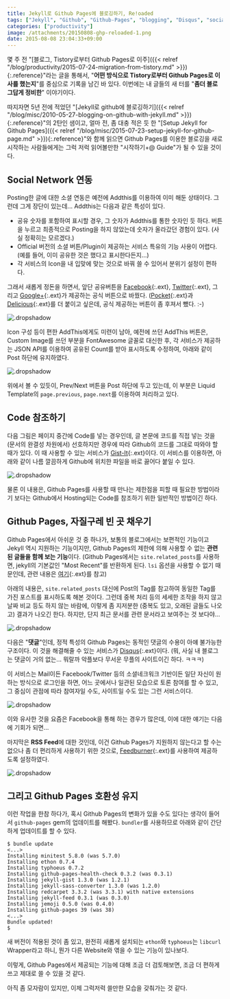 ```yaml
---
title: Jekyll로 Github Pages에 블로깅하기, Re!oaded
tags: ["Jekyll", "Github", "Github-Pages", "blogging", "Disqus", "social-network"]
categories: ["productivity"]
image: /attachments/20150808-ghp-reloaded-1.png
date: 2015-08-08 23:04:33+09:00
---
```

몇 주 전
"[블로그, Tistory로부터 Github Pages로 이주]({{< relref "/blog/productivity/2015-07-24-migration-from-tistory.md" >}}){:.reference}"라는
글을 통해서, "**어떤 방식으로 Tistory로부터 Github Pages로 이사를
했는지**"를 중심으로 기록을 남긴 바 있다. 이번에는 내 글들의 새
터를 "**좀더 블로그답게 정비한**" 이야기이다.

따지자면 5년 전에 적었던 
"[Jekyll로 github에 블로깅하기]({{< relref "/blog/misc/2010-05-27-blogging-on-github-with-jekyll.md" >}}){:.reference}"의
2탄인 샘이고, 얼마 전, 좀 대충 적은 듯 한
"[Setup Jekyll for Github Pages]({{< relref "/blog/misc/2015-07-23-setup-jekyll-for-github-page.md" >}}){:.reference}"와
함께 읽으면 Github Pages를 이용한 블로깅을 새로 시작하는 사람들에게는
그럭 저럭 읽어볼만한 "시작하기+@ Guide"가 될 수 있을 것이다.

## Social Network 연동

Posting한 글에 대한 소셜 연동은 예전에 Addthis를 이용하여 이미 해둔
상태이다. 그런데 그게 장단이 있는데... Addthis는 다음과 같은 특성이
있다.

* 공유 숫자를 포함하여 표시할 경우, 그 숫자가 Addthis를 통한 숫자인
  듯 하다. 버튼을 누르고 최종적으로 Posting을 하지 않았는데 숫자가
  올라갔던 경험이 있다. (사실 정확히는 모르겠다.)
* Official 버전의 소셜 버튼/Plugin이 제공하는 서비스 특유의 기능
  사용이 어렵다. (예를 들어, 이미 공유한 것은 했다고 표시한다든지...)
* 각 서비스의 Icon을 내 입맞에 맞는 것으로 바꿔 쓸 수 있어서 분위기
  설정이 편하다.

그래서 새롭게 정돈을 하면서, 앞단 공유버튼을
[Facebook](https://developers.facebook.com/docs/plugins/like-button){:.ext},
[Twitter](https://dev.twitter.com/web/tweet-button){:.ext},
그리고
[Google+](https://developers.google.com/+/web/share/){:.ext}가
제공하는 공식 버튼으로 바꿨다.
([Pocket](https://getpocket.com/publisher/button){:.ext}과
[Delicious](https://delicious.com/tools){:.ext}를
더 붙이고 싶은데, 공식 제공하는 버튼이 좀 후져서 뺐다. :-)

![.dropshadow](/attachments/20150808-ghp-reloaded-1.png)

Icon 구성 등이 편한 AddThis에게도 미련이 남아, 예전에 쓰던 AddThis
버튼은, Custom Image를 쓰던 부분을 FontAwesome 글꼴로 대신한 후, 각
서비스가 제공하는 JSON API를 이용하여 공유된 Count를 받아 표시하도록
수정하여, 아래와 같이 Post 하단에 유지하였다.

![.dropshadow](/attachments/20150808-ghp-reloaded-3.png)

위에서 볼 수 있듯이, Prev/Next 버튼을 Post 하단에 두고 있는데, 이
부분은 Liquid Template의 `page.previous`, `page.next`를 이용하여
처리하고 있다.

## Code 참조하기

다음 그림은 페이지 중간에 Code를 넣는 경우인데, 글 본문에 코드를
직접 넣는 것을 (문서의 완결성 차원에서) 선호하지만 경우에 따라
Github의 코드를 그대로 따와야 할 때가 있다. 이 때 사용할 수 있는
서비스가
[Gist-It](http://gist-it.appspot.com/){:.ext}이다.
이 서비스를 이용하면, 아래와 같이 나름 깔끔하게 Github에 위치한
파일을 바로 끓어다 붙일 수 있다.

![.dropshadow](/attachments/20150808-ghp-reloaded-2.png)

물론 이 내용은, Github Pages를 사용할 때 만나는 제한점을 피할 때
필요한 방법이라기 보다는 Github에서 Hosting되는 Code를 참조하기
위한 일반적인 방법이긴 하다.

## Github Pages, 자질구레 빈 곳 채우기

Github Pages에서 아쉬운 것 중 하나가, 보통의 블로그에서는 보편적인
기능이고 Jekyll 역시 지원하는 기능이지만, Github Pages의 제한에
의해 사용할 수 없는 **관련된 글들을 함께 보는 기능**이다.
(Github Pages에서는 `site.related_posts`를 사용하면, jekyll의
기본값인 "Most Recent"를 반환하게 된다. `lsi` 옵션을 사용할 수
없기 때문인데, 관련 내용은
[여기](https://help.github.com/articles/using-jekyll-with-pages/#configuration-overrides){:.ext}를
참고)

아래의 내용은, `site.related_posts` 대신에 Post의 Tag를 참고하여
동일한 Tag를 가진 포스트를 표시하도록 해본 것이다. 그런데 중복
처리 등의 세세한 조작을 하지 않고 날짜 비교 등도 하지 않는 바람에,
이렇게 좀 지저분한 (중복도 있고, 오래된 글들도 나오고) 결과가
나오긴 한다.
하지만, 단지 최근 문서를 관련 문서라고 보여주는 것 보다야...

![.dropshadow](/attachments/20150808-ghp-reloaded-4.png)

다음은 "**댓글**"인데, 정적 특성의 Github Pages는 동적인 댓글의
수용이 아얘 불가능한 구조이다. 이 것을 해결해줄 수 있는 서비스가
[Disqus](https://disqus.com/){:.ext}이다. (뭐, 사실 내 블로그는
댓글이 거의 없는... 뭐랄까 악플보다 무서운 무플의 사이트이긴
하다. ㅋㅋㅋ)

이 서비스는 Mail이든 Facebook/Twitter 등의 소셜네크워크 기반이든
일단 자신이 원하는 방식으로 로그인을 하면, 어느 곳에서나 일관된
모습으로 토론 참여를 할 수 있고, 그 중심이 관점에 따라 참여자일
수도, 사이트일 수도 있는 그런 서비스이다.

![.dropshadow](/attachments/20150808-ghp-reloaded-5.png)

이와 유사한 것을 요즘은 Facebook을 통해 하는 경우가 많은데, 이에
대한 얘기는 다음에 기회가 되면...

마지막은 **RSS Feed**에 대한 것인데, 이건 Github Pages가 지원하지
않는다고 할 수는 없으나 좀 더 편리하게 사용하기 위한 것으로,
[Feedburner](https://feedburner.google.com/){:.ext}를
사용하여 제공하도록 설정하였다.

![.dropshadow](/attachments/20150808-ghp-reloaded-6.png)


## 그리고 Github Pages 호환성 유지

이런 작업을 한참 하다가, 혹시 Github Pages의 변화가 있을 수도
있다는 생각이 들어서 `github-pages` gem의 업데이트를 해봤다.
`bundler`를 사용하므로 아래와 같이 간단하게 업데이트를 할 수
있다.

```console
$ bundle update
<...>
Installing minitest 5.8.0 (was 5.7.0)
Installing ethon 0.7.4
Installing typhoeus 0.7.2
Installing github-pages-health-check 0.3.2 (was 0.3.1)
Installing jekyll-gist 1.3.0 (was 1.2.1)
Installing jekyll-sass-converter 1.3.0 (was 1.2.0)
Installing redcarpet 3.3.2 (was 3.3.1) with native extensions
Installing jekyll-feed 0.3.1 (was 0.3.0)
Installing jemoji 0.5.0 (was 0.4.0)
Installing github-pages 39 (was 38)
<...>
Bundle updated!
$ 
```

새 버전이 적용된 것이 좀 있고, 완전히 새롭게 설치되는 `ethon`와
`typhoeus`는 `libcurl` Wrapper라고 하니, 뭔가 다른 Website와 엮을
수 있는 기능이 있나보다. 

이렇게, Github Pages에서 제공되는 기능에 대해 조금 더 검토해보면,
조금 더 편하게 쓰고 제대로 쓸 수 있을 것 같다.


아직 좀 모자람이 있지만, 이제 그럭저럭 쓸만한 모습을 갖춰가는 것
같다.

